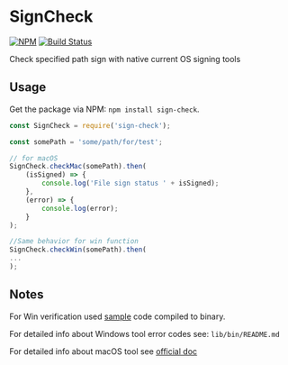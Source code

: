 # SignCheck
[![NPM](https://img.shields.io/npm/v/sign-check.svg "NPM package version")](https://www.npmjs.com/package/sign-check)
[![Build Status](https://travis-ci.org/kami4ka/SignCheck.svg?branch=master)](https://travis-ci.org/kami4ka/SignCheck)

Check specified path sign with native current OS signing tools

## Usage

Get the package via NPM: `npm install sign-check`.

```js
const SignCheck = require('sign-check');

const somePath = 'some/path/for/test';

// for macOS
SignCheck.checkMac(somePath).then(
    (isSigned) => {
        console.log('File sign status ' + isSigned);
    },
    (error) => {
        console.log(error);
    }
);

//Same behavior for win function
SignCheck.checkWin(somePath).then(
...
);
```

## Notes

For Win verification used [sample](https://msdn.microsoft.com/en-us/library/aa382384(VS.85).aspx) code compiled to binary.

For detailed info about Windows tool error codes see: `lib/bin/README.md`

For detailed info about macOS tool see [official doc](https://developer.apple.com/legacy/library/documentation/Darwin/Reference/ManPages/man1/codesign.1.html)